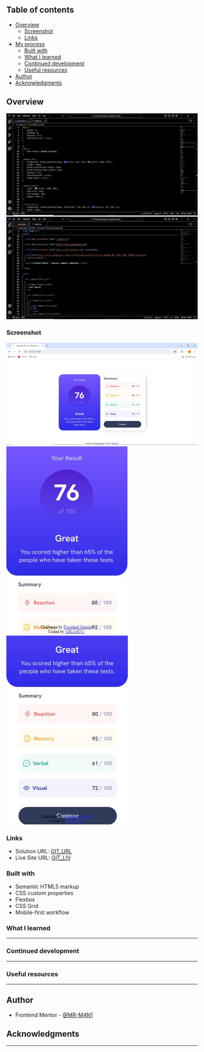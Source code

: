 ## Table of contents

- [Overview](#overview)
  - [Screenshot](#screenshot)
  - [Links](#links)
- [My process](#my-process)
  - [Built with](#built-with)
  - [What I learned](#what-i-learned)
  - [Continued development](#continued-development)
  - [Useful resources](#useful-resources)
- [Author](#author)
- [Acknowledgments](#acknowledgments)

## Overview

![](./assets/images/css_overview.JPG)
![](./assets/images/html_overview.JPG)

### Screenshot

![](./assets/images/screensot_laptop.JPG)
![](./assets/images/screensot_mobile_1.JPG)
![](./assets/images/screensot_mobile_2.JPG)


### Links

- Solution URL: [GIT_URL](https://your-solution-url.com)
- Live Site URL: [GIT_LIV](https://your-live-site-url.com)


### Built with

- Semantic HTML5 markup
- CSS custom properties
- Flexbox
- CSS Grid
- Mobile-first workflow


### What I learned

------------------------------------------

### Continued development

------------------------------------------

### Useful resources

-------------------------------------------

## Author

- Frontend Mentor - [@MR-M4N1](https://www.frontendmentor.io/home)

## Acknowledgments

-----------------------------------
